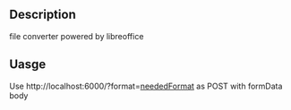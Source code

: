 ## Description

file converter powered by libreoffice

## Uasge

Use http://localhost:6000/?format=[neededFormat](https://cgit.freedesktop.org/libreoffice/core/tree/filter/source/config/fragments/filters) as POST with formData body
